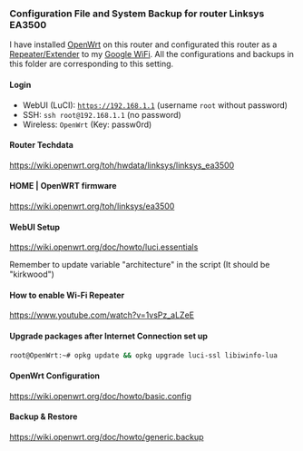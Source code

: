 ### Configuration File and System Backup for router **Linksys EA3500**

I have installed [OpenWrt](https://wiki.openwrt.org/toh/linksys/ea3500) on this router and configurated this router as a [Repeater/Extender](https://wiki.openwrt.org/doc/recipes/relayclient) to my [Google WiFi](https://madeby.google.com/wifi/). All the configurations and backups in this folder are corresponding to this setting.

#### Login
- WebUI (LuCI): [`https://192.168.1.1`](https://192.168.1.1) (username `root` without password)
- SSH: `ssh root@192.168.1.1` (no password)
- Wireless: `OpenWrt` (Key: passw0rd)

#### Router Techdata
https://wiki.openwrt.org/toh/hwdata/linksys/linksys_ea3500

#### HOME | OpenWRT firmware
https://wiki.openwrt.org/toh/linksys/ea3500

#### WebUI Setup
https://wiki.openwrt.org/doc/howto/luci.essentials

Remember to update variable "architecture" in the script (It should be "kirkwood")

#### How to enable Wi-Fi Repeater
https://www.youtube.com/watch?v=1vsPz_aLZeE

#### Upgrade packages after Internet Connection set up
```bash
root@OpenWrt:~# opkg update && opkg upgrade luci-ssl libiwinfo-lua
```

#### OpenWrt Configuration
https://wiki.openwrt.org/doc/howto/basic.config

#### Backup & Restore
https://wiki.openwrt.org/doc/howto/generic.backup
